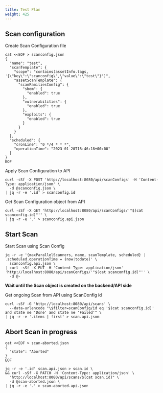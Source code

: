 ```yaml
---
title: Test Plan
weight: 425
---
```


## Scan configuration

Create Scan Configuration file

```shell
cat <<EOF > scanconfig.json
{
  "name": "test",
  "scanTemplate": {
    "scope": "contains(assetInfo.tags, '{\"key\":\"scanconfig\",\"value\":\"test\"}')",
    "assetScanTemplate": {
      "scanFamiliesConfig": {
        "sbom": {
          "enabled": true
        },
        "vulnerabilities": {
          "enabled": true
        },
        "exploits": {
          "enabled": true
        }
      }
    }
  },
  "scheduled": {
    "cronLine": "0 */4 * * *",
    "operationTime": "2023-01-20T15:46:18+00:00"
  }
}
EOF
```

Apply Scan Configuration to API

```shell
curl -sSf -X POST 'http://localhost:8080/api/scanConfigs' -H 'Content-Type: application/json' \
  -d @scanconfig.json \
| jq -r -e '.id' > scanconfig.id
```

Get Scan Configuration object from API

```shell
curl -sSf -X GET 'http://localhost:8080/api/scanConfigs/'"$(cat scanconfig.id)"'' \
| jq -r -e '.' > scanconfig.api.json
```

## Start Scan

Start Scan using Scan Config

```shell
jq -r -e '{maxParallelScanners, name, scanTemplate, scheduled} | .scheduled.operationTime = (now|todate)' \
  scanconfig.api.json \
| curl -sSf -X PUT -H 'Content-Type: application/json' 'http://localhost:8080/api/scanConfigs/'"$(cat scanconfig.id)"'' \
  -d @-
```

**Wait until the Scan object is created on the backend/API side**

Get ongoing Scan from API using ScanConfig id

```shell
curl -sSf -G 'http://localhost:8080/api/scans' \
  --data-urlencode "\$filter=scanConfig/id eq '$(cat scanconfig.id)' and state ne 'Done' and state ne 'Failed'" \
| jq -r -e '.items | first' > scan.api.json
```

## Abort Scan in progress

```shell
cat <<EOF > scan-aborted.json
{
  "state": "Aborted"
}
EOF
```

```shell
jq -r -e '.id' scan.api.json > scan.id \
&& curl -sSf -X PATCH -H 'Content-Type: application/json' \
  "http://localhost:8080/api/scans/$(cat scan.id)" \
  -d @scan-aborted.json \
| jq -r -e '.' > scan-aborted.api.json
```
